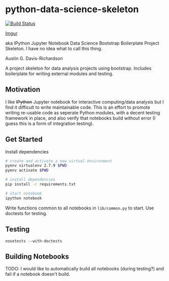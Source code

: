 # python-data-science-skeleton

[![Build Status](https://travis-ci.org/audy/python-data-science-skeleton.svg?branch=master)](https://travis-ci.org/audy/python-data-science-skeleton)

[Imgur](http://i.imgur.com/27v4JeN.jpg)

aka IPython Jupyter Notebook Data Science Bootstrap Boilerplate Project
Skeleton. I have no idea what to call this thing.

Austin G. Davis-Richardson

A project skeleton for data analysis projects using bootstrap. Includes
boilerplate for writing external modules and testing.

## Motivation

I like ~~IPython~~ Jupyter notebook for interactive computing/data analysis but
I find it difficult to write maintainable code. This is an effort to promote
writing re-usable code as seperate Python modules, with a decent testing
framework in place, and also verify that notebooks build without error (I guess
this is a form of integration testing).

## Get Started

Install dependencies

```sh
# create and activate a new virtual environment
pyenv virtualenv 2.7.9 $PWD
pyenv activate $PWD

# install dependencies
pip install -r requirements.txt

# start notebook
ipython notebook
```

Write functions common to all notebooks in `lib/common.py` to start. Use
doctests for testing.

## Testing

`nosetests --with-doctests`

## Building Notebooks

TODO: I would like to automatically build all notebooks (during testing?) and
fail if a notebook doesn't build.
